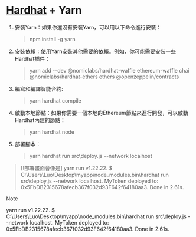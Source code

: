 # [Hardhat](https://hardhat.org/) + Yarn

1. 安裝Yarn：如果你還沒有安裝Yarn，可以用以下命令進行安裝：
   > npm install -g yarn

2. 安裝依賴：使用Yarn安裝其他需要的依賴。例如，你可能需要安裝一些Hardhat插件：
   > yarn add --dev @nomiclabs/hardhat-waffle ethereum-waffle chai @nomiclabs/hardhat-ethers ethers @openzeppelin/contracts

3. 編寫和編譯智能合約:
   > yarn hardhat compile

4. 啟動本地節點：如果你需要一個本地的Ethereum節點來進行開發，可以啟動Hardhat內建的節點：
   > yarn hardhat node

5. 部署腳本：
   > yarn hardhat run src\deploy.js --network localhost
> [!部署畫面會像是]
> yarn run v1.22.22.
> $ C:\Users\Luo\Desktop\myapp\node_modules\.bin\hardhat run src\deploy.js --network localhost.
> MyToken deployed to: 0x5FbDB2315678afecb367f032d93F642f64180aa3.
> Done in 2.61s.

> [!NOTE]
> yarn run v1.22.22.
> $ C:\Users\Luo\Desktop\myapp\node_modules\.bin\hardhat run src\deploy.js --network localhost.
> MyToken deployed to: 0x5FbDB2315678afecb367f032d93F642f64180aa3.
> Done in 2.61s.
